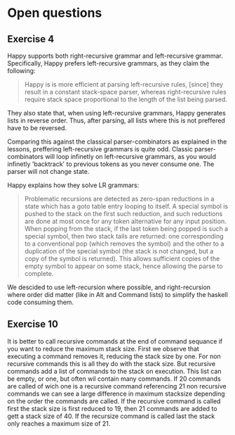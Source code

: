 # Open questions

## Exercise 4
Happy supports both right-recursive grammar and left-recursive grammar.
Specifically, Happy prefers left-recursive grammars, as they claim the following:

> Happy is is more efficient at parsing left-recursive rules, [since] they result
> in a constant stack-space parser, whereas right-recursive rules require stack space
> proportional to the length of the list being parsed.

They also state that, when using left-recursive grammars, Happy generates lists in
reverse order. Thus, after parsing, all lists where this is not preffered have to
be reversed.

Comparing this against the classical parser-combinators as explained in the lessons,
preffering left-recursive grammars is quite odd. Classic parser-combinators will
loop infinetly on left-recursive grammars, as you would infinetly 'backtrack' to
previous tokens as you never consume one. The parser will not change state.

Happy explains how they solve LR grammars:

> Problematic recursions are detected as zero-span reductions in a state which
> has a goto table entry looping to itself. A special symbol is pushed to the
> stack on the first such reduction, and such reductions are done at most once
> for any token alternative for any input position. When popping from the stack,
> if the last token being popped is such a special symbol, then two stack tails
> are returned: one corresponding to a conventional pop (which removes the symbol)
> and the other to a duplication of the special symbol (the stack is not changed,
> but a copy of the symbol is returned). This allows sufficient copies of the empty
> symbol to appear on some stack, hence allowing the parse to complete.

We descided to use left-recursion where possible, and right-recursion where order
did matter (like in Alt and Command lists) to simplify the haskell code consuming
them.

## Exercise 10

It is better to call recursive commands at the end of command sequance if you
want to reduce the maximum stack size. First we observe that executing a command
removes it, reducing the stack size by one. For non recursive commands this is
all they do with the stack size. But recursive commands add a list of commands
to the stack on execution. This list can be empty, or one, but often wil contain
many commands. If 20 commands are called of wich one is a recursive command
referencing 21 non recursive commands we can see a large difference in maximum
stacksize depending on the order the commands are called. If the recursive command
is called first the stack size is first reduced to 19, then 21 commands are
added to gett a stack size of 40. If the recursize command is called last the
stack only reaches a maximum size of 21.

